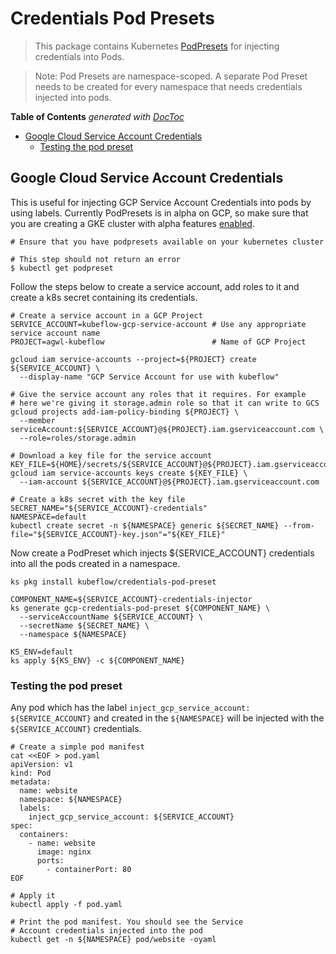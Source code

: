 # Credentials Pod Presets

> This package contains Kubernetes [PodPresets](https://kubernetes.io/docs/concepts/workloads/pods/podpreset/) for injecting credentials into Pods.

> Note: Pod Presets are namespace-scoped. A separate Pod Preset needs to be created for every namespace that needs credentials injected into pods.

<!-- START doctoc generated TOC please keep comment here to allow auto update -->
<!-- DON'T EDIT THIS SECTION, INSTEAD RE-RUN doctoc TO UPDATE -->
**Table of Contents**  *generated with [DocToc](https://github.com/thlorenz/doctoc)*

- [Google Cloud Service Account Credentials](#google-cloud-service-account-credentials)
  - [Testing the pod preset](#testing-the-pod-preset)

<!-- END doctoc generated TOC please keep comment here to allow auto update -->

## Google Cloud Service Account Credentials

This is useful for injecting GCP Service Account Credentials into pods by using labels. Currently PodPresets is in alpha on GCP, so make sure that you are creating a GKE cluster with alpha features [enabled](https://cloud.google.com/kubernetes-engine/docs/concepts/alpha-clusters).

```
# Ensure that you have podpresets available on your kubernetes cluster

# This step should not return an error
$ kubectl get podpreset
```

Follow the steps below to create a service account, add roles to it and create a k8s secret containing its credentials.

```
# Create a service account in a GCP Project
SERVICE_ACCOUNT=kubeflow-gcp-service-account # Use any appropriate service account name
PROJECT=agwl-kubeflow                        # Name of GCP Project

gcloud iam service-accounts --project=${PROJECT} create ${SERVICE_ACCOUNT} \
  --display-name "GCP Service Account for use with kubeflow"

# Give the service account any roles that it requires. For example
# here we're giving it storage.admin role so that it can write to GCS
gcloud projects add-iam-policy-binding ${PROJECT} \
  --member serviceAccount:${SERVICE_ACCOUNT}@${PROJECT}.iam.gserviceaccount.com \
  --role=roles/storage.admin

# Download a key file for the service account
KEY_FILE=${HOME}/secrets/${SERVICE_ACCOUNT}@${PROJECT}.iam.gserviceaccount.com.json
gcloud iam service-accounts keys create ${KEY_FILE} \
  --iam-account ${SERVICE_ACCOUNT}@${PROJECT}.iam.gserviceaccount.com

# Create a k8s secret with the key file
SECRET_NAME="${SERVICE_ACCOUNT}-credentials"
NAMESPACE=default
kubectl create secret -n ${NAMESPACE} generic ${SECRET_NAME} --from-file="${SERVICE_ACCOUNT}-key.json"="${KEY_FILE}"
```

Now create a PodPreset which injects ${SERVICE_ACCOUNT} credentials into all the pods created in a namespace.

```
ks pkg install kubeflow/credentials-pod-preset

COMPONENT_NAME=${SERVICE_ACCOUNT}-credentials-injector
ks generate gcp-credentials-pod-preset ${COMPONENT_NAME} \
  --serviceAccountName ${SERVICE_ACCOUNT} \
  --secretName ${SECRET_NAME} \
  --namespace ${NAMESPACE}

KS_ENV=default
ks apply ${KS_ENV} -c ${COMPONENT_NAME}
```

### Testing the pod preset

Any pod which has the label `inject_gcp_service_account: ${SERVICE_ACCOUNT}` and created in the `${NAMESPACE}` will be injected with the `${SERVICE_ACCOUNT}` credentials.

```
# Create a simple pod manifest
cat <<EOF > pod.yaml
apiVersion: v1
kind: Pod
metadata:
  name: website
  namespace: ${NAMESPACE}
  labels:
    inject_gcp_service_account: ${SERVICE_ACCOUNT}
spec:
  containers:
    - name: website
      image: nginx
      ports:
        - containerPort: 80
EOF

# Apply it
kubectl apply -f pod.yaml

# Print the pod manifest. You should see the Service
# Account credentials injected into the pod
kubectl get -n ${NAMESPACE} pod/website -oyaml
```
